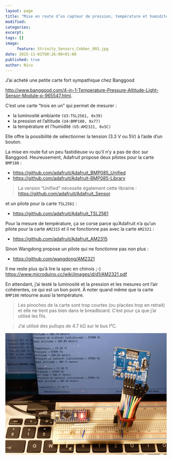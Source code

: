 ```yaml
---
layout: page
title: "Mise en route d’un capteur de pression, température et humidité <em>Strinity Sensors Cobber</em>"
modified:
categories:
excerpt:
tags: []
image:
     feature: Strinity_Sensors_Cobber_001.jpg
date: 2015-11-01T00:26:00+01:00
published: true
author: Nico
---
```




J’ai acheté une petite carte fort sympathique chez Banggood

<http://www.banggood.com/4-in-1-Temperature-Pressure-Altitude-Light-Sensor-Module-p-965547.html>.

C’est une carte “trois en un” qui permet de mesurer :

- la luminosité ambiante `(U3:TSL2561, 0x39)`
- la pression et l’altitude `(U4:BMP180, 0x77)`
- la température et l’humidité `(U5:AM2321, 0x5C)`

Elle offre la possibilité de sélectionner la tension (3.3 V ou 5V) à l’aide d’un bouton.

La mise en route fut un peu fastidieuse vu qu’il n’y a pas de doc sur Banggood. Heureusement, Adafruit propose deux pilotes pour la carte `BMP180` :

- <https://github.com/adafruit/Adafruit_BMP085_Unified>
- <https://github.com/adafruit/Adafruit-BMP085-Library>

> La version “Unified” nécessite également cette librairie :
<https://github.com/adafruit/Adafruit_Sensor>

et un pilote pour la carte `TSL2561` :

- <https://github.com/adafruit/Adafruit_TSL2561>

Pour la mesure de température, ça se corse parce qu’Adafruit n’a qu’un pilote pour la carte `AM2315` et il ne fonctionne pas avec la carte `AM2321` :

- <https://github.com/adafruit/Adafruit_AM2315>

Sinon Wangdong propose un pilote qui ne fonctionne pas non plus :

- <https://github.com/wangdong/AM2321>

Il me reste plus qu’à lire la spec en chinois ;-) <https://www.microduino.cc/wiki/images/d/d1/AM2321.pdf>

En attendant, j’ai testé la luminosité et la pression et les mesures ont l’air cohérentes, ce qui est un bon point. À noter quand même que la carte `BMP180` retourne aussi la température.

> Les pinoches de la carte sont trop courtes (ou placées trop en retrait) et elle ne tient pas bien dans le breadboard. C’est pour ça que j’ai utilisé les fils.

> J’ai utilisé des pullups de 4.7 kΩ sur le bus I²C.

![](/files/2015-11-01-Strinity_Sensors_Cobber/Strinity_Sensors_Cobber_001.jpg)

